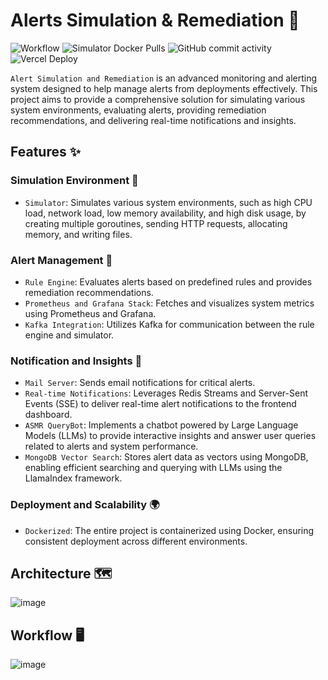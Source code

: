 # Alerts Simulation & Remediation 🔔
![Workflow](https://github.com/ankush-003/alerts-simulation-and-remediation/actions/workflows/main.yml/badge.svg)
![Simulator Docker Pulls](https://img.shields.io/docker/pulls/ankush003/simulator)
![GitHub commit activity](https://img.shields.io/github/commit-activity/t/ankush-003/alerts-simulation-and-remediation)
![Vercel Deploy](https://deploy-badge.vercel.app/vercel/alerts-simulation-and-remediation)

`Alert Simulation and Remediation` is an advanced monitoring and alerting system designed to help manage alerts from deployments effectively. This project aims to provide a comprehensive solution for simulating various system environments, evaluating alerts, providing remediation recommendations, and delivering real-time notifications and insights.

## Features ✨
### Simulation Environment 🌲
- `Simulator`: Simulates various system environments, such as high CPU load, network load, low memory availability, and high disk usage, by creating multiple goroutines, sending HTTP requests, allocating memory, and writing files.

### Alert Management 📢
- `Rule Engine`: Evaluates alerts based on predefined rules and provides remediation recommendations.
- `Prometheus and Grafana Stack`: Fetches and visualizes system metrics using Prometheus and Grafana.
- `Kafka Integration`: Utilizes Kafka for communication between the rule engine and simulator.

### Notification and Insights 📣
- `Mail Server`: Sends email notifications for critical alerts.
- `Real-time Notifications`: Leverages Redis Streams and Server-Sent Events (SSE) to deliver real-time alert notifications to the frontend dashboard.
- `ASMR QueryBot`: Implements a chatbot powered by Large Language Models (LLMs) to provide interactive insights and answer user queries related to alerts and system performance.
- `MongoDB Vector Search`: Stores alert data as vectors using MongoDB, enabling efficient searching and querying with LLMs using the LlamaIndex framework.

### Deployment and Scalability 🌍
- `Dockerized`: The entire project is containerized using Docker, ensuring consistent deployment across different environments.

## Architecture 🗺️
![image](https://github.com/ankush-003/alerts-simulation-and-remediation/assets/94037471/c652d953-9bcb-4dac-baa8-438c6fffb7ac)

## Workflow 🖥️
![image](https://github.com/ankush-003/alerts-simulation-and-remediation/assets/94037471/583eea7c-77df-4bc7-8db4-0e5a963c0ea5)
